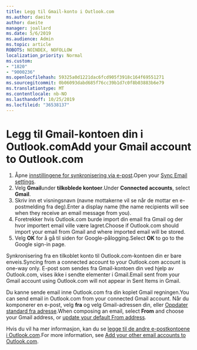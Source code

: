 ```yaml
---
title: Legg til Gmail-konto i Outlook.com
ms.author: daeite
author: daeite
manager: joallard
ms.date: 5/6/2019
ms.audience: Admin
ms.topic: article
ROBOTS: NOINDEX, NOFOLLOW
localization_priority: Normal
ms.custom:
- "1820"
- "9000236"
ms.openlocfilehash: 59325a0d1221dac6fcd905f3918c164f69551271
ms.sourcegitcommit: 0b06093dabd685f76cc39b1d7c0f8b03883b6e79
ms.translationtype: MT
ms.contentlocale: nb-NO
ms.lasthandoff: 10/25/2019
ms.locfileid: "36538137"
---
```

# <a name="add-your-gmail-account-to-outlookcom"></a><span data-ttu-id="61d11-102">Legg til Gmail-kontoen din i Outlook.com</span><span class="sxs-lookup"><span data-stu-id="61d11-102">Add your Gmail account to Outlook.com</span></span>

1. <span data-ttu-id="61d11-103">Åpne [innstillingene for synkronisering via e-post](https://go.microsoft.com/fwlink/?linkid=875264).</span><span class="sxs-lookup"><span data-stu-id="61d11-103">Open your [Sync Email settings](https://go.microsoft.com/fwlink/?linkid=875264).</span></span>
2. <span data-ttu-id="61d11-104">Velg **Gmail**under **tilkoblede kontoer**.</span><span class="sxs-lookup"><span data-stu-id="61d11-104">Under **Connected accounts**, select **Gmail**.</span></span>
3. <span data-ttu-id="61d11-105">Skriv inn et visningsnavn (navne mottakerne vil se når de mottar en e-postmelding fra deg).</span><span class="sxs-lookup"><span data-stu-id="61d11-105">Enter a display name (the name recipients will see when they receive an email message from you).</span></span>
4. <span data-ttu-id="61d11-106">Foretrekker hvis Outlook.com burde import din email fra Gmail og der hvor importert email ville være lagret.</span><span class="sxs-lookup"><span data-stu-id="61d11-106">Choose if Outlook.com should import your email from Gmail and where imported email will be stored.</span></span>
5. <span data-ttu-id="61d11-107">Velg **OK** for å gå til siden for Google-pålogging.</span><span class="sxs-lookup"><span data-stu-id="61d11-107">Select **OK** to go to the Google sign-in page.</span></span>

<span data-ttu-id="61d11-108">Synkronisering fra en tilkoblet konto til Outlook.com-kontoen din er bare enveis.</span><span class="sxs-lookup"><span data-stu-id="61d11-108">Syncing from a connected account to your Outlook.com account is one-way only.</span></span> <span data-ttu-id="61d11-109">E-post som sendes fra Gmail-kontoen din ved hjelp av Outlook.com, vises ikke i sendte elementer i Gmail.</span><span class="sxs-lookup"><span data-stu-id="61d11-109">Email sent from your Gmail account using Outlook.com will not appear in Sent Items in Gmail.</span></span>

<span data-ttu-id="61d11-110">Du kanne sende email inne Outlook.com fra din koplet Gmail regningen.</span><span class="sxs-lookup"><span data-stu-id="61d11-110">You can send email in Outlook.com from your connected Gmail account.</span></span> <span data-ttu-id="61d11-111">Når du komponerer en e-post, velg **fra** og velg Gmail-adressen din, eller [Oppdater standard fra adresse](https://go.microsoft.com/fwlink/?linkid=875264).</span><span class="sxs-lookup"><span data-stu-id="61d11-111">When composing an email, select **From** and choose your Gmail address, or [update your default From address](https://go.microsoft.com/fwlink/?linkid=875264).</span></span>

<span data-ttu-id="61d11-112">Hvis du vil ha mer informasjon, kan du se [legge til de andre e-postkontoene i Outlook.com](https://support.office.com/article/c5224df4-5885-4e79-91ba-523aa743f0ba?wt.mc_id=Office_Outlook_com_Alchemy).</span><span class="sxs-lookup"><span data-stu-id="61d11-112">For more information, see [Add your other email accounts to Outlook.com](https://support.office.com/article/c5224df4-5885-4e79-91ba-523aa743f0ba?wt.mc_id=Office_Outlook_com_Alchemy).</span></span>